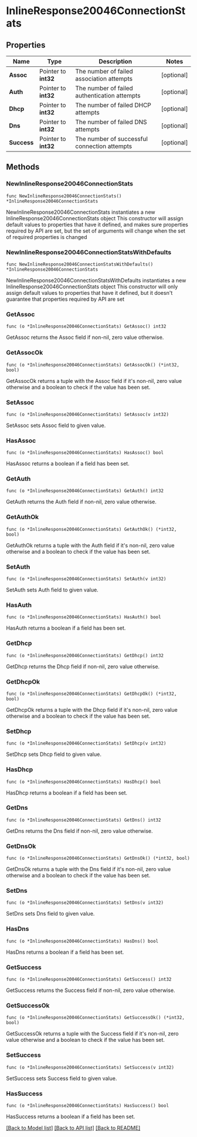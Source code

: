 # InlineResponse20046ConnectionStats

## Properties

Name | Type | Description | Notes
------------ | ------------- | ------------- | -------------
**Assoc** | Pointer to **int32** | The number of failed association attempts | [optional] 
**Auth** | Pointer to **int32** | The number of failed authentication attempts | [optional] 
**Dhcp** | Pointer to **int32** | The number of failed DHCP attempts | [optional] 
**Dns** | Pointer to **int32** | The number of failed DNS attempts | [optional] 
**Success** | Pointer to **int32** | The number of successful connection attempts | [optional] 

## Methods

### NewInlineResponse20046ConnectionStats

`func NewInlineResponse20046ConnectionStats() *InlineResponse20046ConnectionStats`

NewInlineResponse20046ConnectionStats instantiates a new InlineResponse20046ConnectionStats object
This constructor will assign default values to properties that have it defined,
and makes sure properties required by API are set, but the set of arguments
will change when the set of required properties is changed

### NewInlineResponse20046ConnectionStatsWithDefaults

`func NewInlineResponse20046ConnectionStatsWithDefaults() *InlineResponse20046ConnectionStats`

NewInlineResponse20046ConnectionStatsWithDefaults instantiates a new InlineResponse20046ConnectionStats object
This constructor will only assign default values to properties that have it defined,
but it doesn't guarantee that properties required by API are set

### GetAssoc

`func (o *InlineResponse20046ConnectionStats) GetAssoc() int32`

GetAssoc returns the Assoc field if non-nil, zero value otherwise.

### GetAssocOk

`func (o *InlineResponse20046ConnectionStats) GetAssocOk() (*int32, bool)`

GetAssocOk returns a tuple with the Assoc field if it's non-nil, zero value otherwise
and a boolean to check if the value has been set.

### SetAssoc

`func (o *InlineResponse20046ConnectionStats) SetAssoc(v int32)`

SetAssoc sets Assoc field to given value.

### HasAssoc

`func (o *InlineResponse20046ConnectionStats) HasAssoc() bool`

HasAssoc returns a boolean if a field has been set.

### GetAuth

`func (o *InlineResponse20046ConnectionStats) GetAuth() int32`

GetAuth returns the Auth field if non-nil, zero value otherwise.

### GetAuthOk

`func (o *InlineResponse20046ConnectionStats) GetAuthOk() (*int32, bool)`

GetAuthOk returns a tuple with the Auth field if it's non-nil, zero value otherwise
and a boolean to check if the value has been set.

### SetAuth

`func (o *InlineResponse20046ConnectionStats) SetAuth(v int32)`

SetAuth sets Auth field to given value.

### HasAuth

`func (o *InlineResponse20046ConnectionStats) HasAuth() bool`

HasAuth returns a boolean if a field has been set.

### GetDhcp

`func (o *InlineResponse20046ConnectionStats) GetDhcp() int32`

GetDhcp returns the Dhcp field if non-nil, zero value otherwise.

### GetDhcpOk

`func (o *InlineResponse20046ConnectionStats) GetDhcpOk() (*int32, bool)`

GetDhcpOk returns a tuple with the Dhcp field if it's non-nil, zero value otherwise
and a boolean to check if the value has been set.

### SetDhcp

`func (o *InlineResponse20046ConnectionStats) SetDhcp(v int32)`

SetDhcp sets Dhcp field to given value.

### HasDhcp

`func (o *InlineResponse20046ConnectionStats) HasDhcp() bool`

HasDhcp returns a boolean if a field has been set.

### GetDns

`func (o *InlineResponse20046ConnectionStats) GetDns() int32`

GetDns returns the Dns field if non-nil, zero value otherwise.

### GetDnsOk

`func (o *InlineResponse20046ConnectionStats) GetDnsOk() (*int32, bool)`

GetDnsOk returns a tuple with the Dns field if it's non-nil, zero value otherwise
and a boolean to check if the value has been set.

### SetDns

`func (o *InlineResponse20046ConnectionStats) SetDns(v int32)`

SetDns sets Dns field to given value.

### HasDns

`func (o *InlineResponse20046ConnectionStats) HasDns() bool`

HasDns returns a boolean if a field has been set.

### GetSuccess

`func (o *InlineResponse20046ConnectionStats) GetSuccess() int32`

GetSuccess returns the Success field if non-nil, zero value otherwise.

### GetSuccessOk

`func (o *InlineResponse20046ConnectionStats) GetSuccessOk() (*int32, bool)`

GetSuccessOk returns a tuple with the Success field if it's non-nil, zero value otherwise
and a boolean to check if the value has been set.

### SetSuccess

`func (o *InlineResponse20046ConnectionStats) SetSuccess(v int32)`

SetSuccess sets Success field to given value.

### HasSuccess

`func (o *InlineResponse20046ConnectionStats) HasSuccess() bool`

HasSuccess returns a boolean if a field has been set.


[[Back to Model list]](../README.md#documentation-for-models) [[Back to API list]](../README.md#documentation-for-api-endpoints) [[Back to README]](../README.md)


